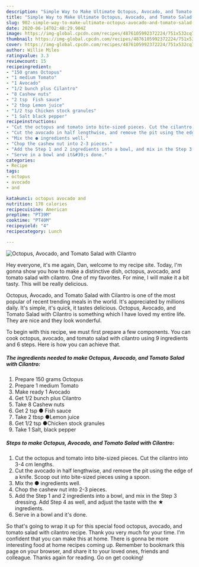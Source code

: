 ```yaml
---
description: "Simple Way to Make Ultimate Octopus, Avocado, and Tomato Salad with Cilantro"
title: "Simple Way to Make Ultimate Octopus, Avocado, and Tomato Salad with Cilantro"
slug: 902-simple-way-to-make-ultimate-octopus-avocado-and-tomato-salad-with-cilantro
date: 2020-06-14T02:48:29.904Z
image: https://img-global.cpcdn.com/recipes/4876105992372224/751x532cq70/octopus-avocado-and-tomato-salad-with-cilantro-recipe-main-photo.jpg
thumbnail: https://img-global.cpcdn.com/recipes/4876105992372224/751x532cq70/octopus-avocado-and-tomato-salad-with-cilantro-recipe-main-photo.jpg
cover: https://img-global.cpcdn.com/recipes/4876105992372224/751x532cq70/octopus-avocado-and-tomato-salad-with-cilantro-recipe-main-photo.jpg
author: Willie Miles
ratingvalue: 3.3
reviewcount: 15
recipeingredient:
- "150 grams Octopus"
- "1 medium Tomato"
- "1 Avocado"
- "1/2 bunch plus Cilantro"
- "8 Cashew nuts"
- "2 tsp  Fish sauce"
- "2 tbsp Lemon juice"
- "1/2 tsp Chicken stock granules"
- "1 Salt black pepper"
recipeinstructions:
- "Cut the octopus and tomato into bite-sized pieces. Cut the cilantro into 3-4 cm lengths."
- "Cut the avocado in half lengthwise, and remove the pit using the edge of a knife. Scoop out into bite-sized pieces using a spoon."
- "Mix the ● ingredients well."
- "Chop the cashew nut into 2-3 pieces."
- "Add the Step 1 and 2 ingredients into a bowl, and mix in the Step 3 dressing. Add Step 4 as well, and adjust the taste with the ★ ingredients."
- "Serve in a bowl and it&#39;s done."
categories:
- Recipe
tags:
- octopus
- avocado
- and

katakunci: octopus avocado and 
nutrition: 178 calories
recipecuisine: American
preptime: "PT39M"
cooktime: "PT40M"
recipeyield: "4"
recipecategory: Lunch

---
```



![Octopus, Avocado, and Tomato Salad with Cilantro](https://img-global.cpcdn.com/recipes/4876105992372224/751x532cq70/octopus-avocado-and-tomato-salad-with-cilantro-recipe-main-photo.jpg)

Hey everyone, it's me again, Dan, welcome to my recipe site. Today, I'm gonna show you how to make a distinctive dish, octopus, avocado, and tomato salad with cilantro. One of my favorites. For mine, I will make it a bit tasty. This will be really delicious.



Octopus, Avocado, and Tomato Salad with Cilantro is one of the most popular of recent trending meals in the world. It's appreciated by millions daily. It's simple, it's quick, it tastes delicious. Octopus, Avocado, and Tomato Salad with Cilantro is something which I have loved my entire life. They are nice and they look wonderful.


To begin with this recipe, we must first prepare a few components. You can cook octopus, avocado, and tomato salad with cilantro using 9 ingredients and 6 steps. Here is how you can achieve that.

<!--inarticleads1-->

##### The ingredients needed to make Octopus, Avocado, and Tomato Salad with Cilantro:

1. Prepare 150 grams Octopus
1. Prepare 1 medium Tomato
1. Make ready 1 Avocado
1. Get 1/2 bunch plus Cilantro
1. Take 8 Cashew nuts
1. Get 2 tsp ● Fish sauce
1. Take 2 tbsp ●Lemon juice
1. Get 1/2 tsp ●Chicken stock granules
1. Take 1 Salt, black pepper




<!--inarticleads2-->

##### Steps to make Octopus, Avocado, and Tomato Salad with Cilantro:

1. Cut the octopus and tomato into bite-sized pieces. Cut the cilantro into 3-4 cm lengths.
1. Cut the avocado in half lengthwise, and remove the pit using the edge of a knife. Scoop out into bite-sized pieces using a spoon.
1. Mix the ● ingredients well.
1. Chop the cashew nut into 2-3 pieces.
1. Add the Step 1 and 2 ingredients into a bowl, and mix in the Step 3 dressing. Add Step 4 as well, and adjust the taste with the ★ ingredients.
1. Serve in a bowl and it&#39;s done.




So that's going to wrap it up for this special food octopus, avocado, and tomato salad with cilantro recipe. Thank you very much for your time. I'm confident that you can make this at home. There is gonna be more interesting food at home recipes coming up. Remember to bookmark this page on your browser, and share it to your loved ones, friends and colleague. Thanks again for reading. Go on get cooking!
